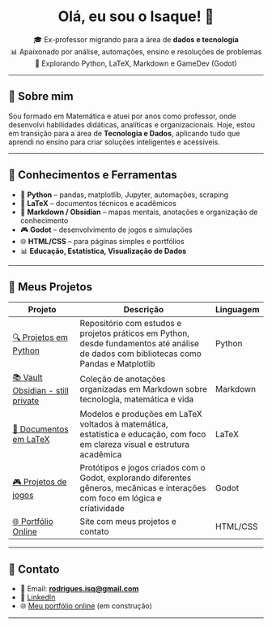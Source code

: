 # <h1 align="center">Olá, eu sou o Isaque! 👋</h1>

<p align="center">
🎓 Ex-professor migrando para a área de <strong>dados e tecnologia</strong>
<br>
📊 Apaixonado por análise, automações, ensino e resoluções de problemas
<br>
🚀 Explorando Python, LaTeX, Markdown e GameDev (Godot)  
</p>

---

## 💼 Sobre mim

Sou formado em Matemática e atuei por anos como professor, onde desenvolvi habilidades didáticas, analíticas e organizacionais. Hoje, estou em transição para a área de **Tecnologia e Dados**, aplicando tudo que aprendi no ensino para criar soluções inteligentes e acessíveis.

---

## 🧠 Conhecimentos e Ferramentas

- 🐍 **Python** – pandas, matplotlib, Jupyter, automações, scraping
- 📄 **LaTeX** – documentos técnicos e acadêmicos
- 📝 **Markdown / Obsidian** – mapas mentais, anotações e organização de conhecimento
- 🎮 **Godot** – desenvolvimento de jogos e simulações
- 🌐 **HTML/CSS** – para páginas simples e portfólios
- 📊 **Educação, Estatística, Visualização de Dados**

---

## 📁 Meus Projetos

| Projeto | Descrição | Linguagem |
|--------|-----------|-----------|
| [🔍 Projetos em Python](https://github.com/rodrigues-isq/python-projects) | Repositório com estudos e projetos práticos em Python, desde fundamentos até análise de dados com bibliotecas como Pandas e Matplotlib | Python |
| [📚 Vault Obsidian - still private](https://github.com/rodrigues-isq/obsidian-vault) | Coleção de anotações organizadas em Markdown sobre tecnologia, matemática e vida | Markdown |
| [📄 Documentos em LaTeX](https://github.com/rodrigues-isq/latex_files) | Modelos e produções em LaTeX voltados à matemática, estatística e educação, com foco em clareza visual e estrutura acadêmica | LaTeX |
| [🎮 Projetos de jogos](https://github.com/rodrigues-isq/godot-codes) | Protótipos e jogos criados com o Godot, explorando diferentes gêneros, mecânicas e interações com foco em lógica e criatividade | Godot |
| [🌐 Portfólio Online](https://rodrigues-isq.github.io/portifolio-site/) | Site com meus projetos e contato | HTML/CSS |

---

## 🔗 Contato

- 📧 Email: **[rodrigues.isq@gmail.com](mailto:rodrigues.isq@gmail.com)**
- 💼 [LinkedIn](https://linkedin.com/in/rodrigues-isq  )
- 🌐 [Meu portfólio online](https://rodrigues-isq.github.io/portfolio/) (em construção)

---

